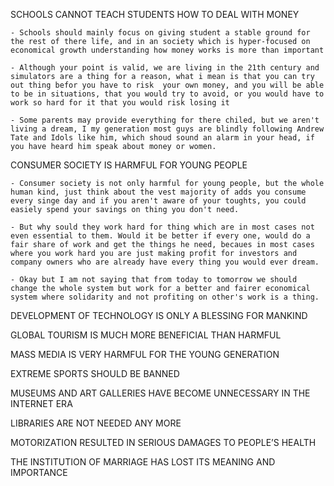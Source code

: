 SCHOOLS CANNOT TEACH STUDENTS HOW TO DEAL WITH MONEY

    - Schools should mainly focus on giving student a stable ground for the rest of there life, and in an society which is hyper-focused on economical growth understanding how money works is more than important

    - Although your point is valid, we are living in the 21th century and simulators are a thing for a reason, what i mean is that you can try out thing befor you have to risk  your own money, and you will be able to be in situations, that you would try to avoid, or you would have to work so hard for it that you would risk losing it

    - Some parents may provide everything for there chiled, but we aren't living a dream, I my generation most guys are blindly following Andrew Tate and Idols like him, which shoud sound an alarm in your head, if you have heard him speak about money or women.

CONSUMER SOCIETY IS HARMFUL FOR YOUNG PEOPLE

    - Consumer society is not only harmful for young people, but the whole human kind, just think about the vest majority of adds you consume every singe day and if you aren't aware of your toughts, you could easiely spend your savings on thing you don't need.

    - But why sould they work hard for thing which are in most cases not even essential to them. Would it be better if every one, would do a fair share of work and get the things he need, becaues in most cases where you work hard you are just making profit for investors and company owners who are already have every thing you would ever dream.

    - Okay but I am not saying that from today to tomorrow we should change the whole system but work for a better and fairer economical system where solidarity and not profiting on other's work is a thing.

DEVELOPMENT OF TECHNOLOGY IS ONLY A BLESSING FOR MANKIND

GLOBAL TOURISM IS MUCH MORE BENEFICIAL THAN HARMFUL

MASS MEDIA IS VERY HARMFUL FOR THE YOUNG GENERATION

EXTREME SPORTS SHOULD BE BANNED

MUSEUMS AND ART GALLERIES HAVE BECOME UNNECESSARY IN THE INTERNET ERA

LIBRARIES ARE NOT NEEDED ANY MORE

MOTORIZATION RESULTED IN SERIOUS DAMAGES TO PEOPLE’S HEALTH

THE INSTITUTION OF MARRIAGE HAS LOST ITS MEANING AND IMPORTANCE
